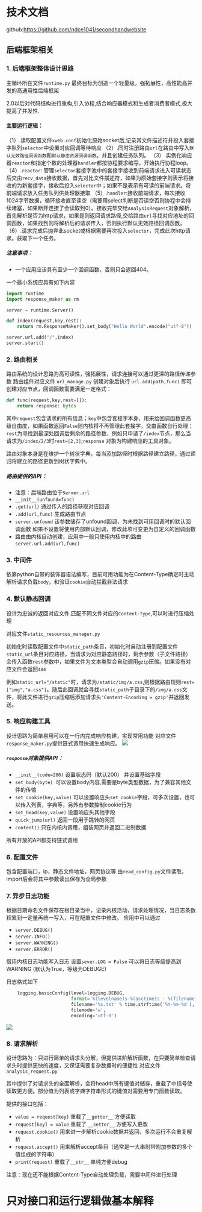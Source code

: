 # 技术文档
github:https://github.com/ndce1041/secondhandwebsite

## 后端框架相关

### 1. 后端框架整体设计思路


主循环所在文件`runtime.py`
最终目标为创造一个轻量级，强拓展性，高性能高并发的高通用性后端框架

2.0以后对代码结构进行重构,引入协程,结合响应器模式和生成者消费者模式,极大提高了并发性.

#### 主要运行逻辑：
（1）.读取配置文件`xweb.conf`初始化原始socket后,记录其文件描述符并投入套接字队列`selector`中设置对应回调等待响应
（2）.同时注册路由`url`在路由中写入`默认无效路径回调函数`和`默认静态资源回调函数`。并且创建任务队列。
（3）.实例化响应器`reactor`和指定个数的处理器`handler`都按协程要求编写，开始执行协程loop。
（4）.`reactor`:  管理`selector`套接字池中的套接字接收到前端请求进入可读状态后交由`recv_data`接收数据，首先对比文件描述符，如果为原始套接字则表示将接收的为新套接字，接收后投入`selector`中；如果不是表示有可读的前端请求。将前端请求放入任务队列供处理器接取
（5）.`handler`:接收前端请求，每次接收1024字节数据，循环接收直至读空（需要用select判断是否读空否则协程中会持续堵塞，如果断开连接了会读取到0）。接收完毕交给`AnalysisRequest`对象解析，首先解析是否为http请求，如果是则返回请求路径,交给路由`url`寻找对应地址的回调函数，如果找到则将解析后的请求传入，否则执行默认无效路径回调函数。
（6）.请求完成后抛弃此socket或根据需要再次投入`selector`，完成此次http请求。获取下一个任务。

##### 注意事项：
* 一个应用应该具有至少一个回调函数，否则只会返回404。


一个最小系统应具有如下内容
```python
import runtime
import response_maker as rm

server = runtime.Server()

def index(request,key,rest):
    return rm.ResponseMaker().set_body("Hello World".encode("utf-8"))

server.url.add("/",index)
server.start()
```


### 2. 路由相关

路由系统的设计思路为高可读性，强拓展性，请求连接可以通过更深的路径传递参数
路由组件对应文件 `url_manage.py` 创建对象后执行 `url.add(path,func)` 即可创建对应节点，回调函数需要满足一定格式：

```python
def func(request,key,rest=[]):
    return response: bytes
```



其中`request`包含请求的所有信息；`key`中包含套接字本身，用来给回调函数更高级自由度，如果函数返回`False`则内核将不再管理此套接字，交由函数自行处理；`rest`为寻找到最深处回调后剩余的路径参数，例如只申请了`/index`节点，那么当请求为`/index/2/3`时`rest=[2,3]`;`response` 对象为构建响应的工具对象。

路由对象本身是在维护一个树状字典，每当添加路径时根据路径建立路径，通过递归将建立的路径更新到树状字典中。

##### 路由提供的API：

* 注意：后端路由位于`Server.url`
* `__init__(unfound=func)` 
* `.get(url)` 通过传入的路径获取对应回调
* `.add(url,func)` 生成路由节点
* `server.unfound` 该参数储存了unfound回调，为未找到可用回调时的默认回调函数 如果不设置将使用内部默认回调，修改此项可变更为自定义的回调函数
* 路由由内核自动创建，应用中一般只使用内核中的路由`server.url.add(url,func)`

### 3. 中间件

依靠python自带的装饰器语法编写，目前可用功能为在Content-Type确定时主动解析请求负载`body`，和验证`cookie`自动拦截非法请求

### 4. 默认静态回调

设计为忠诚的返回对应文件,匹配不同文件对应的`Content-Type`,可以时进行压缩处理

对应文件`static_resources_manager.py`

初始化时读取配置文件中`static_path`条目，初始化时自动注册到配置文件`static_url`条目对应路径，当请求为对应静态路径时，剩余参数（子文件路径）会传入函数`rest`参数中，如果文件为文本类型会自动调用`gzip`压缩。如果没有对应文件会返回`404`

例如`static_url="/static"`时，请求为`/static/img/a.css`,则根据路由规则`rest=["img","a.css"]`。随后此回调就会寻找`static_path`子目录下的`/img/a.css`文件，将此文件进行`gzip`压缩后添加请求头`'Content-Encoding = gzip'`并返回发送。

### 5. 响应构建工具

设计思路为简单易用可以在一行内完成响应构建，实现常用功能
对应文件`response_maker.py`提供链式调用快速生成响应。
<img src="doc/ar1.png">

##### `response`对象提供API：
* `__init__(code=200)` 设置状态码（默认200） 并设置基础字段 
* `set_body(byte) `可以设置body内容,需要是byte类型数据，为了兼容其他文件的传输
* `set_cookie(key,value)` 可以设置响应头`set_cookie`字段，可多次设置，也可以传入列表，字典等，另外有参数控制cookie行为
* `set_head(key,value)` 设置响应头其他字段
* `quick_jump(url)` 返回一段用于跳转的网页
* `content()` 只在内核内调用，组装网页并返回二进制数据

所有开放的API都支持链式调用

### 6. 配置文件

包含配置端口，ip，静态文件地址，网页协议等
由`read_config.py`文件读取，import后会将其中参数读出保存为全局参数

### 7. 异步日志功能

根据日期命名文件保存在根目录当中，记录内核活动，请求处理情况，当日志条数积累到一定量再统一写入，可在配置文件中修改。
应用中可以通过

* `server.DEBUG()`
* `server.INFO()`
* `server.WARNING()`
* `server.ERROR()`

借用内核日志功能写入日志
设置`sever.LOG = False` 可以将日志等级提高到WARNING (默认为True，等级为DEBUGE)

日志格式如下
```python
    logging.basicConfig(level=logging.DEBUG,
                        format='%(levelname)s-%(asctime)s - %(filename)s[line:%(lineno)d]:%(message)s\r\n',
                        filename='%s.txt' % time.strftime('%Y-%m-%d'),
                        filemode='w',
                        encoding='utf-8')
```
<img src="doc/log1.png">

### 8. 请求解析

设计思路为：只进行简单的请求头分解，但提供进阶解析函数，在只要简单检查请求头时提供更快的速度，又保证需要复杂数据时的便捷性
对应文件`analysis_request.py`

其中提供了对请求头的全面解析，会将head中所有键值对储存，重载了中括号使读取更方便。部分值为列表或字典字符串形式的键值对需要用专门函数读取。

提供的接口包括：
* `value = request[key]` 重载了`__getter__` 方便读取
* `request[key] = value` 重载了 `__setter__` 方便写入更改
* `request.cookie()` 用来进一步解析cookie数据并返回，多次运行不会重复解析
* `request.accept()` 用来解析accept条目（通常是一大串附带附加参数的多个值组成的字符串）
* `print(request)` 重载了`__str__` 单纯方便debug

注意：现在还不能根据Content-Type自动处理负载，需要中间件进行处理


# 只对接口和运行逻辑做基本解释
